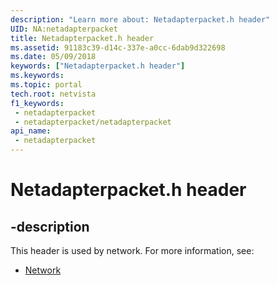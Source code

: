 ```yaml
---
description: "Learn more about: Netadapterpacket.h header"
UID: NA:netadapterpacket
title: Netadapterpacket.h header
ms.assetid: 91183c39-d14c-337e-a0cc-6dab9d322698
ms.date: 05/09/2018
keywords: ["Netadapterpacket.h header"]
ms.keywords: 
ms.topic: portal
tech.root: netvista
f1_keywords:
 - netadapterpacket
 - netadapterpacket/netadapterpacket
api_name:
 - netadapterpacket
---
```


# Netadapterpacket.h header


## -description

This header is used by network. For more information, see:

- [Network](../_netvista/index.md)

